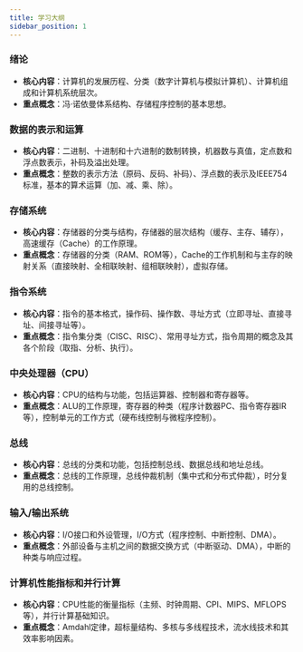 ```yaml
---
title: 学习大纲
sidebar_position: 1
---
```


### 绪论

* **核心内容**：计算机的发展历程、分类（数字计算机与模拟计算机）、计算机组成和计算机系统层次。
* **重点概念**：冯·诺依曼体系结构、存储程序控制的基本思想。

### 数据的表示和运算

* **核心内容**：二进制、十进制和十六进制的数制转换，机器数与真值，定点数和浮点数表示，补码及溢出处理。
* **重点概念**：整数的表示方法（原码、反码、补码）、浮点数的表示及IEEE754标准，基本的算术运算（加、减、乘、除）。

### 存储系统

* **核心内容**：存储器的分类与结构，存储器的层次结构（缓存、主存、辅存），高速缓存（Cache）的工作原理。
* **重点概念**：存储器的分类（RAM、ROM等），Cache的工作机制和与主存的映射关系（直接映射、全相联映射、组相联映射），虚拟存储。

### 指令系统

* **核心内容**：指令的基本格式，操作码、操作数、寻址方式（立即寻址、直接寻址、间接寻址等）。
* **重点概念**：指令集分类（CISC、RISC）、常用寻址方式，指令周期的概念及其各个阶段（取指、分析、执行）。

### 中央处理器（CPU）

* **核心内容**：CPU的结构与功能，包括运算器、控制器和寄存器等。
* **重点概念**：ALU的工作原理，寄存器的种类（程序计数器PC、指令寄存器IR等），控制单元的工作方式（硬布线控制与微程序控制）。

### 总线

* **核心内容**：总线的分类和功能，包括控制总线、数据总线和地址总线。
* **重点概念**：总线的工作原理，总线仲裁机制（集中式和分布式仲裁），时分复用的总线控制。

### 输入/输出系统

* **核心内容**：I/O接口和外设管理，I/O方式（程序控制、中断控制、DMA）。
* **重点概念**：外部设备与主机之间的数据交换方式（中断驱动、DMA），中断的种类与响应过程。

### 计算机性能指标和并行计算

* **核心内容**：CPU性能的衡量指标（主频、时钟周期、CPI、MIPS、MFLOPS等），并行计算基础知识。
* **重点概念**：Amdahl定律，超标量结构、多核与多线程技术，流水线技术和其效率影响因素。